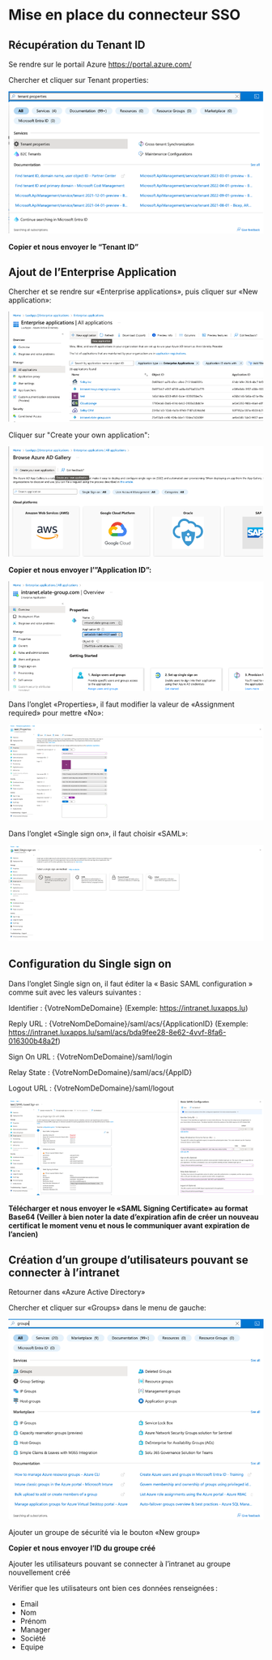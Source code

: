 <h1>Mise en place du connecteur SSO</h1>

<h2>Récupération du Tenant ID</h2>

Se rendre sur le portail Azure https://portal.azure.com/

Chercher et cliquer sur Tenant properties:

<img src="/assets/img/tenant_properties.png" alt="Tenant properties">

<b>Copier et nous envoyer le “Tenant ID”</b>

<h2>Ajout de l’Enterprise Application</h2>

Chercher et se rendre sur «Enterprise applications», puis cliquer sur «New application»:

<img src="/assets/img/enterprise_applications.png" alt="Enterprise applications">

Cliquer sur "Create your own application":

<img src="/assets/img/create_application.png" alt="Create application">

<b>Copier et nous envoyer l’”Application ID”:</b>

<img src="/assets/img/application_id.png" alt="Application ID">

Dans l’onglet «Properties», il faut modifier la valeur de «Assignment required» pour mettre «No»:

<img src="/assets/img/properties.png" alt="Properties">

Dans l’onglet «Single sign on», il faut choisir «SAML»:

<img src="/assets/img/saml.png" alt="Saml">

<h2>Configuration du Single sign on</h2

Dans l’onglet Single sign on, il faut éditer la « Basic SAML configuration » comme suit avec les valeurs suivantes :

Identifier : {VotreNomDeDomaine} (Exemple: https://intranet.luxapps.lu)

Reply URL : {VotreNomDeDomaine}/saml/acs/{ApplicationID} (Exemple: https://intranet.luxapps.lu/saml/acs/bda9fee28-8e62-4vvf-8fa6-016300b48a2f)

Sign On URL : {VotreNomDeDomaine}/saml/login

Relay State : {VotreNomDeDomaine}/saml/acs/{AppID}

Logout URL : {VotreNomDeDomaine}/saml/logout

<img src="/assets/img/single_sign_on.png" alt="Single sign on">

<b>Télécharger et nous envoyer le «SAML Signing Certificate» au format Base64 (Veiller à bien noter la date d’expiration afin de créer un nouveau certificat le moment venu et nous le communiquer avant expiration de l’ancien)</b>

<h2>Création d’un groupe d’utilisateurs pouvant se connecter à l’intranet</h2>

Retourner dans «Azure Active Directory»

Chercher et cliquer sur «Groups» dans le menu de gauche:

<img src="/assets/img/groups.png" alt="Groups">

Ajouter un groupe de sécurité via le bouton «New group»

<b>Copier et nous envoyer l’ID du groupe créé</b>

Ajouter les utilisateurs pouvant se connecter à l’intranet au groupe nouvellement créé

Vérifier que les utilisateurs ont bien ces données renseignées :

<ul>
<li>Email</li>
<li>Nom</li>
<li>Prénom</li>
<li>Manager</li>
<li>Société</li>
<li>Equipe</li>
</ul>
